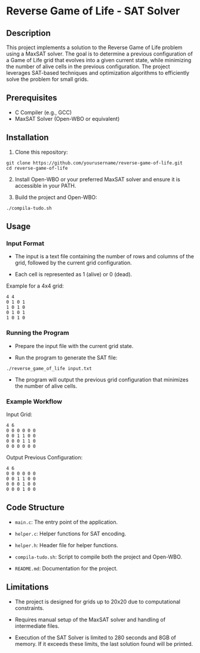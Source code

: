 # Reverse Game of Life - SAT Solver

## Description

This project implements a solution to the Reverse Game of Life problem using a MaxSAT solver. The goal is to determine a previous configuration of a Game of Life grid that evolves into a given current state, while minimizing the number of alive cells in the previous configuration. The project leverages SAT-based techniques and optimization algorithms to efficiently solve the problem for small grids.

## Prerequisites

- C Compiler (e.g., GCC)
- MaxSAT Solver (Open-WBO or equivalent)

## Installation

1. Clone this repository:

```
git clone https://github.com/yourusername/reverse-game-of-life.git
cd reverse-game-of-life
```

2. Install Open-WBO or your preferred MaxSAT solver and ensure it is accessible in your PATH.

3. Build the project and Open-WBO:

```
./compila-tudo.sh
```

## Usage

### Input Format

- The input is a text file containing the number of rows and columns of the grid, followed by the current grid configuration.

- Each cell is represented as 1 (alive) or 0 (dead).

Example for a 4x4 grid:

```
4 4
0 1 0 1
1 0 1 0
0 1 0 1
1 0 1 0
```

### Running the Program

- Prepare the input file with the current grid state.

- Run the program to generate the SAT file:

```
./reverse_game_of_life input.txt
```

- The program will output the previous grid configuration that minimizes the number of alive cells.

### Example Workflow

Input Grid:

```
4 6
0 0 0 0 0 0
0 0 1 1 0 0
0 0 0 1 1 0
0 0 0 0 0 0
```

Output Previous Configuration:

```
4 6
0 0 0 0 0 0
0 0 1 1 0 0
0 0 0 1 0 0
0 0 0 1 0 0
```

## Code Structure

- `main.c`: The entry point of the application.
  
- `helper.c`: Helper functions for SAT encoding.
  
- `helper.h`: Header file for helper functions.
  
- `compila-tudo.sh`: Script to compile both the project and Open-WBO.
  
- `README.md`: Documentation for the project.

## Limitations

- The project is designed for grids up to 20x20 due to computational constraints.

- Requires manual setup of the MaxSAT solver and handling of intermediate files.

- Execution of the SAT Solver is limited to 280 seconds and 8GB of memory. If it exceeds these limits, the last solution found will be printed.
